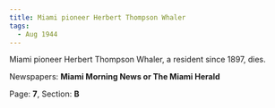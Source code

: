 ```yaml
---  
title: Miami pioneer Herbert Thompson Whaler  
tags:  
  - Aug 1944  
---  
```

  
Miami pioneer Herbert Thompson Whaler, a resident since 1897, dies.  
  
Newspapers: **Miami Morning News or The Miami Herald**  
  
Page: **7**, Section: **B** 
